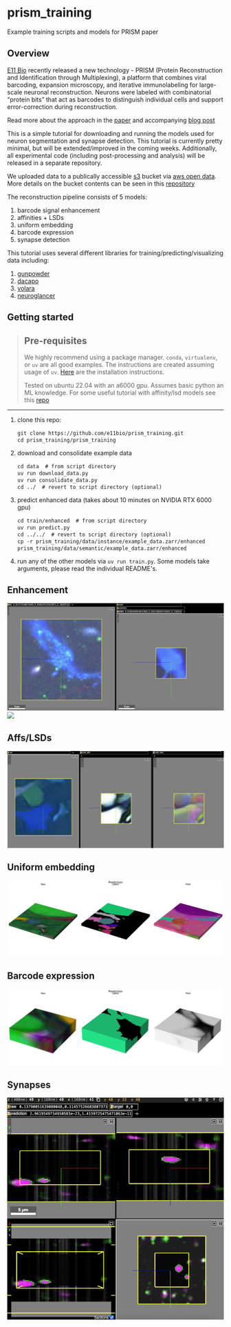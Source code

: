 # prism_training
Example training scripts and models for PRISM paper

## Overview

[E11 Bio](https://www.e11.bio/) recently released a new technology - PRISM (Protein Reconstruction and Identification through Multiplexing), a platform that combines viral barcoding, expansion microscopy, and iterative immunolabeling for large-scale neuronal reconstruction. Neurons were labeled with combinatorial “protein bits” that act as barcodes to distinguish individual cells and support error-correction during reconstruction. 

Read more about the approach in the [paper](https://www.biorxiv.org/content/10.1101/2025.09.26.678648v1) and accompanying [blog post](https://www.e11.bio/blog/prism)

This is a simple tutorial for downloading and running the models used for neuron segmentation and synapse detection. This tutorial is currently pretty minimal, but will be extended/improved in the coming weeks. Additionally, all experimental code (including post-processing and analysis) will be released in a separate repository.

We uploaded data to a publically accessible [s3](https://aws.amazon.com/s3/) bucket via [aws open data](https://aws.amazon.com/opendata/). More details on the bucket contents can be seen in this [repository](https://github.com/e11bio/e11-open-data)

The reconstruction pipeline consists of 5 models:

1. barcode signal enhancement
2. affinities + LSDs
3. uniform embedding
4. barcode expression
5. synapse detection

This tutorial uses several different libraries for training/predicting/visualizing data including:

1. [gunpowder](https://funkelab.github.io/gunpowder/)
2. [dacapo](https://funkelab.github.io/dacapo/)
3. [volara](https://www.e11.bio/blog/volara)
4. [neuroglancer](https://github.com/google/neuroglancer)

## Getting started

> ## Pre-requisites
> We highly recommend using a package manager. `conda`, `virtualenv`, or `uv` are all good examples. The instructions are
> created assuming usage of `uv`. [Here](https://docs.astral.sh/uv/getting-started/installation/) are the installation instructions.
>
> Tested on ubuntu 22.04 with an a6000 gpu. Assumes basic python an ML knowledge. For some useful tutorial with affinity/lsd models see this [repo](https://github.com/funkelab/lsd)
---


1. clone this repo:
    ```
    git clone https://github.com/e11bio/prism_training.git
    cd prism_training/prism_training
    ```

2. download and consolidate example data
    ```
    cd data  # from script directory
    uv run download_data.py
    uv run consolidate_data.py
    cd ../  # revert to script directory (optional)
    ```

3. predict enhanced data (takes about 10 minutes on NVIDIA RTX 6000 gpu)
    ```
    cd train/enhanced  # from script directory
    uv run predict.py
    cd ../../  # revert to script directory (optional)
    cp -r prism_training/data/instance/example_data.zarr/enhanced prism_training/data/semantic/example_data.zarr/enhanced
    ```

4. run any of the other models via `uv run train.py`. Some models take arguments, please read the individual README's.

## Enhancement

![](https://github.com/e11bio/prism_training/blob/main/static/enhanced_batch.png)
![](https://github.com/e11bio/prism_training/blob/main/static/enhanced_pred.png)

## Affs/LSDs

![](https://github.com/e11bio/prism_training/blob/main/static/affs_batch.png)

## Uniform embedding

![](https://github.com/e11bio/prism_training/blob/main/static/uniform_batch.jpg)

## Barcode expression

![](https://github.com/e11bio/prism_training/blob/main/static/binary_batch.jpg)

## Synapses

![](https://github.com/e11bio/prism_training/blob/main/static/synapse_batch.png)
